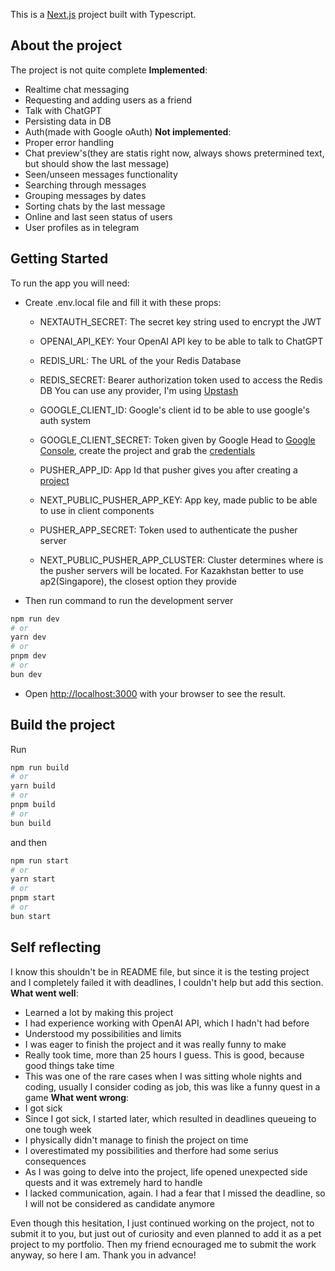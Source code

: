 This is a [Next.js](https://nextjs.org/) project built with Typescript.

## About the project

The project is not quite complete
**Implemented**:

- Realtime chat messaging
- Requesting and adding users as a friend
- Talk with ChatGPT
- Persisting data in DB
- Auth(made with Google oAuth)
  **Not implemented**:
- Proper error handling
- Chat preview's(they are statis right now, always shows pretermined text, but should show the last message)
- Seen/unseen messages functionality
- Searching through messages
- Grouping messages by dates
- Sorting chats by the last message
- Online and last seen status of users
- User profiles as in telegram

## Getting Started

To run the app you will need:

- Create .env.local file and fill it with these props:

  - NEXTAUTH_SECRET: The secret key string used to encrypt the JWT

  - OPENAI_API_KEY: Your OpenAI API key to be able to talk to ChatGPT

  - REDIS_URL: The URL of the your Redis Database
  - REDIS_SECRET: Bearer authorization token used to access the Redis DB
    You can use any provider, I'm using [Upstash](https://upstash.com/)

  - GOOGLE_CLIENT_ID: Google's client id to be able to use google's auth system
  - GOOGLE_CLIENT_SECRET: Token given by Google
    Head to [Google Console](https://console.cloud.google.com/), create the project and grab the [credentials](https://console.cloud.google.com/apis/credentials/)

  - PUSHER_APP_ID: App Id that pusher gives you after creating a [project](https://dashboard.pusher.com/apps/)
  - NEXT_PUBLIC_PUSHER_APP_KEY: App key, made public to be able to use in client components
  - PUSHER_APP_SECRET: Token used to authenticate the pusher server
  - NEXT_PUBLIC_PUSHER_APP_CLUSTER: Cluster determines where is the pusher servers will be located. For Kazakhstan better to use ap2(Singapore), the closest option they provide

- Then run command to run the development server

```bash
npm run dev
# or
yarn dev
# or
pnpm dev
# or
bun dev
```

- Open [http://localhost:3000](http://localhost:3000) with your browser to see the result.

## Build the project

Run

```bash
npm run build
# or
yarn build
# or
pnpm build
# or
bun build
```

and then

```bash
npm run start
# or
yarn start
# or
pnpm start
# or
bun start
```

## Self reflecting

I know this shouldn't be in README file, but since it is the testing project and I completely failed it with deadlines, I couldn't help but add this section.
**What went well**:

- Learned a lot by making this project
- I had experience working with OpenAI API, which I hadn't had before
- Understood my possibilities and limits
- I was eager to finish the project and it was really funny to make
- Really took time, more than 25 hours I guess. This is good, because good things take time
- This was one of the rare cases when I was sitting whole nights and coding, usually I consider coding as job, this was like a funny quest in a game
  **What went wrong**:
- I got sick
- Since I got sick, I started later, which resulted in deadlines queueing to one tough week
- I physically didn't manage to finish the project on time
- I overestimated my possibilities and therfore had some serius consequences
- As I was going to delve into the project, life opened unexpected side quests and it was extremely hard to handle
- I lacked communication, again. I had a fear that I missed the deadline, so I will not be considered as candidate anymore

Even though this hesitation, I just continued working on the project, not to submit it to you, but just out of curiosity and even planned to add it as a pet project to my portfolio. Then my friend ecnouraged me to submit the work anyway, so here I am. Thank you in advance!
